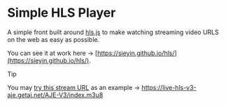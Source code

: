 # Simple HLS Player

A simple front built around [hls.js](https://github.com/video-dev/hls.js/) to make watching streaming video URLS on the web as easy as possible.

You can see it at work here → [https://sieyin.github.io/hls/](https://sieyin.github.io/hls/).

> [!TIP]
> You may [try this stream URL](https://sieyin.github.io/hls/?stream=https://live-hls-v3-aje.getaj.net/AJE-V3/index.m3u8) as an example →  https://live-hls-v3-aje.getaj.net/AJE-V3/index.m3u8